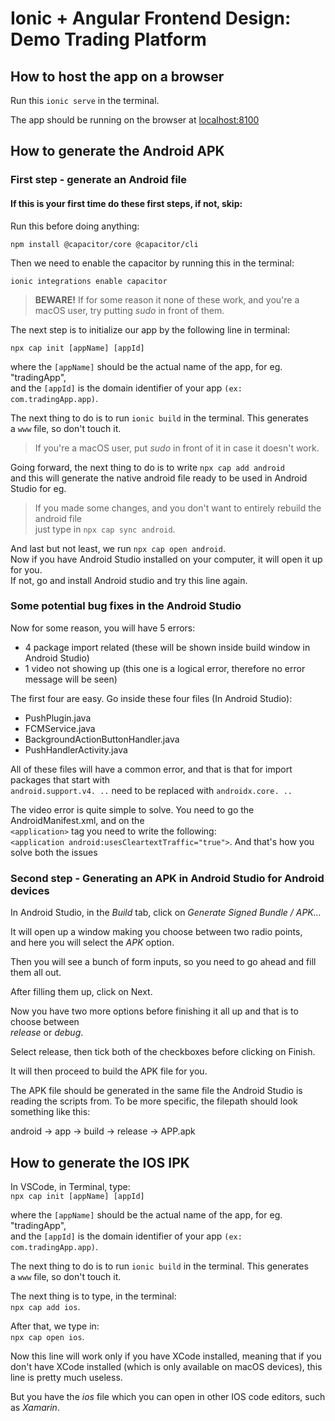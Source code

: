# Ionic + Angular Frontend Design: Demo Trading Platform

## How to host the app on a browser

Run this ```ionic serve``` in the terminal.

The app should be running on the browser at [localhost:8100](http://localhost:8100)

## How to generate the Android APK

### First step - generate an Android file

#### If this is your first time do these first steps, if not, skip:

Run this before doing anything:

```npm install @capacitor/core @capacitor/cli```

Then we need to enable the capacitor by running this in the terminal:

```ionic integrations enable capacitor```

> **BEWARE!** If for some reason it none of these work, and you're a macOS user, 
> try putting _sudo_ in front of them.

The next step is to initialize our app by the following line in terminal: <br>

```npx cap init [appName] [appId]```

where the `[appName]` should be the actual name of the app, for eg. "tradingApp", <br>
and the `[appId]` is the domain identifier of your app `(ex: com.tradingApp.app)`.

The next thing to do is to run ```ionic build``` in the terminal. This generates <br>
a ```www``` file, so don't touch it.

> If you're a macOS user, put _sudo_ in front of it in case it doesn't work. 

Going forward, the next thing to do is to write ```npx cap add android``` <br>
and this will generate the native android file ready to be used in Android Studio for eg.

> If you made some changes, and you don't want to entirely rebuild the android file <br>
> just type in ```npx cap sync android```.

And last but not least, we run ```npx cap open android```. <br>
Now if you have Android Studio installed on your computer, it will open it up for you. <br>
If not, go and install Android studio and try this line again.

### Some potential bug fixes in the Android Studio

Now for some reason, you will have 5 errors: <br>
- 4 package import related (these will be shown inside build window in Android Studio) <br>
- 1 video not showing up (this one is a logical error, therefore no error message will be seen) <br>

The first four are easy. Go inside these four files (In Android Studio):
- PushPlugin.java
- FCMService.java
- BackgroundActionButtonHandler.java
- PushHandlerActivity.java

All of these files will have a common error, and that is that for import packages that start with <br>
```android.support.v4. ..``` need to be replaced with ```androidx.core. ..```

The video error is quite simple to solve. You need to go the AndroidManifest.xml, and on the <br>
```<application>``` tag you need to write the following: <br>
```<application android:usesCleartextTraffic="true">```. 
And that's how you solve both the issues <br>

### Second step - Generating an APK in Android Studio for Android devices

In Android Studio, in the _Build_ tab, click on _Generate Signed Bundle / APK..._

It will open up a window making you choose between two radio points, <br>
and here you will select the _APK_ option. <br>

Then you will see a bunch of form inputs, so you need to go ahead and fill them all out.<br>

After filling them up, click on Next.

Now you have two more options before finishing it all up and that is to choose between <br>
_release_ or _debug_.

Select release, then tick both of the checkboxes before clicking on Finish.

It will then proceed to build the APK file for you.

The APK file should be generated in the same file the Android Studio is reading the scripts from.
To be more specific, the filepath should look something like this:

android -> app -> build -> release -> APP.apk

## How to generate the IOS IPK

In VSCode, in Terminal, type: <br>
```npx cap init [appName] [appId]```

where the `[appName]` should be the actual name of the app, for eg. "tradingApp", <br>
and the `[appId]` is the domain identifier of your app `(ex: com.tradingApp.app)`.

The next thing to do is to run ```ionic build``` in the terminal. This generates <br>
a ```www``` file, so don't touch it.

The next thing is to type, in the terminal: <br>
```npx cap add ios```.

After that, we type in: <br>
```npx cap open ios```.

Now this line will work only if you have XCode installed, meaning that if you don't
have XCode installed (which is only available on macOS devices), this line is pretty
much useless.

But you have the _ios_ file which you can open in other IOS code editors, such as
_Xamarin_.
